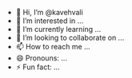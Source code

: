 - 👋 Hi, I’m @kavehvali
- 👀 I’m interested in ...
- 🌱 I’m currently learning ...
- 💞️ I’m looking to collaborate on ...
- 📫 How to reach me ...
- 😄 Pronouns: ...
- ⚡ Fun fact: ...

<!---
kavehvali/kavehvali is a ✨ special ✨ repository because its `README.md` (this file) appears on your GitHub profile.
You can click the Preview link to take a look at your changes.
--->
